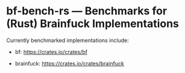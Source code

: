 # bf-bench-rs — Benchmarks for (Rust) Brainfuck Implementations

Currently benchmarked implementations include:

 - bf: https://crates.io/crates/bf

 - brainfuck: https://crates.io/crates/brainfuck
